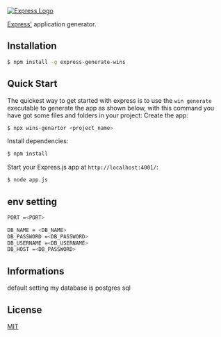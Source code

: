 [![Express Logo](https://i.cloudup.com/zfY6lL7eFa-3000x3000.png)](http://expressjs.com/)

[Express'](https://www.npmjs.com/package/express) application generator.

## Installation

```sh
$ npm install -g express-generate-wins
```

## Quick Start

The quickest way to get started with express is to use the `win generate` executable to generate the app as shown below,
with this command you have got some files and folders in your project:
Create the app:

```bash
$ npx wins-genartor <project_name>
```

Install dependencies:

```bash
$ npm install
```
Start your Express.js app at `http://localhost:4001/`:

```bash
$ node app.js
```
## env setting
```bash
PORT =<PORT>

DB_NAME = <DB_NAME>
DB_PASSWORD =<DB_PASSWORD>
DB_USERNAME =<DB_USERNAME>
DB_HOST =<DB_PASSWORD>
```

## Informations

default setting my database is postgres sql

## License

[MIT](LICENSE)
